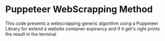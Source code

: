 # Puppeteer WebScrapping Method

This code presents a webscrapping generic algorithm using a Puppeteer Library for extend a website container expirancy and if it get's right prints the result in the terminal
